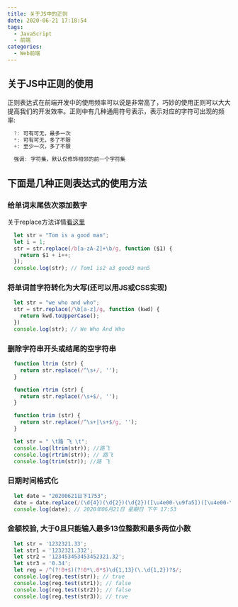 ```yaml
---
title: 关于JS中的正则
date: 2020-06-21 17:18:54
tags: 
  - JavaScript
  - 前端
categories:
  - Web前端
---
```

## 关于JS中正则的使用
  正则表达式在前端开发中的使用频率可以说是非常高了，巧妙的使用正则可以大大提高我们的开发效率。正则中有几种通用符号表示，表示对应的字符可出现的频率:
  ```JavaScript
    ?: 可有可无，最多一次
    *: 可有可无，多了不限
    +: 至少一次，多了不限

    强调: 字符集，默认仅修饰相邻的前一个字符集
  ```
## 下面是几种正则表达式的使用方法
### 给单词末尾依次添加数字
关于replace方法详情[看这里](https://developer.mozilla.org/zh-CN/docs/Web/JavaScript/Reference/Global_Objects/String/replace)
```JavaScript
  let str = "Tom is a good man";
  let i = 1;
  str = str.replace(/b[a-zA-Z]+\b/g, function ($1) {
    return $1 + i++;
  });
  console.log(str); // Tom1 is2 a3 good3 man5
```
### 将单词首字符转化为大写(还可以用JS或CSS实现)
```JavaScript
  let str = "we who and who";
  str = str.replace(/\b[a-z]/g, function (kwd) {
    return kwd.toUpperCase();
  })
  console.log(str); // We Who And Who
```
### 删除字符串开头或结尾的空字符串
```JavaScript
  function ltrim (str) {
    return str.replace(/^\s+/, '');
  }

  function rtrim (str) {
    return str.replace(/\s+$/, '');
  }

  function trim (str) {
    return str.replace(/^\s+|\s+$/g, '');
  }

  let str = " \t路 飞 \t";
  console.log(ltrim(str)); //路飞
  console.log(rtrim(str)); // 路飞
  console.log(trim(str)); //路 飞
```
### 日期时间格式化
```JavaScript
  let date = "20200621日下1753";
  date = date.replace(/(\d{4})(\d{2})(\d{2})([\u4e00-\u9fa5])([\u4e00-\u9fa5])(\d{2})(\d{2})/, "$1年$2月$3日 星期$4 $5午 $6:$7");
  console.log(date); // 2020年06月21日 星期日 下午 17:53
```
### 金额校验, 大于0且只能输入最多13位整数和最多两位小数
```JavaScript
  let str = '1232321.33';
  let str1 = '1232321.332';
  let str2 = '123453453453452321.32';
  let str3 = '0.34';
  let reg = /^(?!0+$)(?!0*\.0*$)\d{1,13}(\.\d{1,2})?$/;
  console.log(reg.test(str)); // true
  console.log(reg.test(str1)); // false
  console.log(reg.test(str2)); // false
  console.log(reg.test(str3)); // true
```